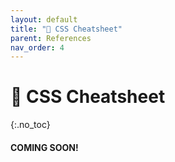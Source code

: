 ```yaml
---
layout: default
title: "🎨 CSS Cheatsheet" 
parent: References
nav_order: 4
---
```


# 🎨 CSS Cheatsheet
{:.no_toc}

#### COMING SOON!
